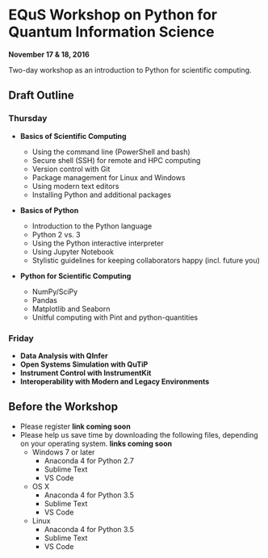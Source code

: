# EQuS Workshop on Python for Quantum Information Science #
**November 17 & 18, 2016**

Two-day workshop as an introduction to Python for scientific computing.

## Draft Outline ##

### Thursday ###

- **Basics of Scientific Computing**
    - Using the command line (PowerShell and bash)
    - Secure shell (SSH) for remote and HPC computing
    - Version control with Git
    - Package management for Linux and Windows
    - Using modern text editors
    - Installing Python and additional packages

- **Basics of Python**
    - Introduction to the Python language
    - Python 2 vs. 3
    - Using the Python interactive interpreter
    - Using Jupyter Notebook
    - Stylistic guidelines for keeping collaborators happy (incl. future you)

- **Python for Scientific Computing**
    - NumPy/SciPy
    - Pandas
    - Matplotlib and Seaborn
    - Unitful computing with Pint and python-quantities

### Friday ###

- **Data Analysis with QInfer**
- **Open Systems Simulation with QuTiP**
- **Instrument Control with InstrumentKit**
- **Interoperability with Modern and Legacy Environments**


## Before the Workshop ##

- Please register **link coming soon**
- Please help us save time by downloading the following files, depending on your operating system. **links coming soon**
    - Windows 7 or later
        - Anaconda 4 for Python 2.7
        - Sublime Text
        - VS Code
    - OS X
        - Anaconda 4 for Python 3.5
        - Sublime Text
        - VS Code
    - Linux
        - Anaconda 4 for Python 3.5
        - Sublime Text
        - VS Code

